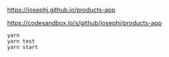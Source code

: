 https://josephj.github.io/products-app

https://codesandbox.io/s/github/josephj/products-app


```
yarn
yarn test
yarn start
```

